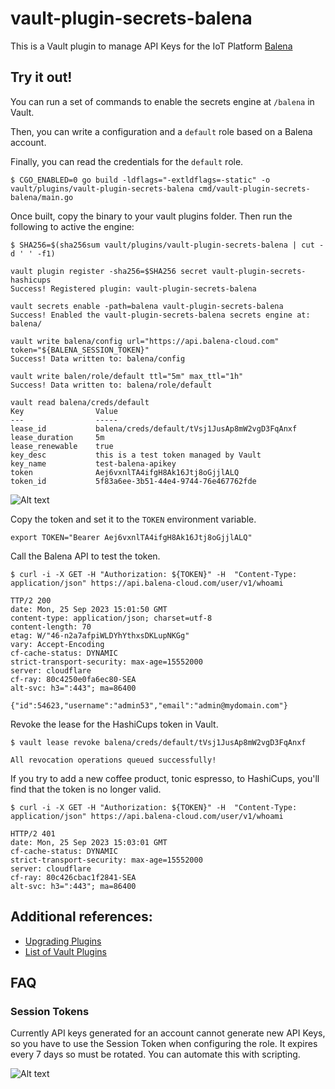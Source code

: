 # vault-plugin-secrets-balena

This is a Vault plugin to manage API Keys for the IoT Platform [Balena](https://www.balena.io/)

## Try it out!

You can run a set of commands to enable the secrets engine at `/balena` in
Vault.

Then, you can write a configuration and a `default` role based on a Balena account.

Finally, you can read the credentials for the `default` role.

```shell
$ CGO_ENABLED=0 go build -ldflags="-extldflags=-static" -o vault/plugins/vault-plugin-secrets-balena cmd/vault-plugin-secrets-balena/main.go
```

Once built, copy the binary to your vault plugins folder. Then run the following to active the engine:

```shell
$ SHA256=$(sha256sum vault/plugins/vault-plugin-secrets-balena | cut -d ' ' -f1)

vault plugin register -sha256=$SHA256 secret vault-plugin-secrets-hashicups
Success! Registered plugin: vault-plugin-secrets-balena

vault secrets enable -path=balena vault-plugin-secrets-balena
Success! Enabled the vault-plugin-secrets-balena secrets engine at: balena/

vault write balena/config url="https://api.balena-cloud.com" token="${BALENA_SESSION_TOKEN}"
Success! Data written to: balena/config

vault write balen/role/default ttl="5m" max_ttl="1h"
Success! Data written to: balena/role/default

vault read balena/creds/default
Key                Value
---                -----
lease_id           balena/creds/default/tVsj1JusAp8mW2vgD3FqAnxf
lease_duration     5m
lease_renewable    true
key_desc           this is a test token managed by Vault
key_name           test-balena-apikey
token              Aej6vxnlTA4ifgH8Ak16Jtj8oGjjlALQ
token_id           5f83a6ee-3b51-44e4-9744-76e467762fde
```

![Alt text](image.png)

Copy the token and set it to the `TOKEN` environment variable.

```shell
export TOKEN="Bearer Aej6vxnlTA4ifgH8Ak16Jtj8oGjjlALQ"
```

Call the Balena API to test the token.

```shell
$ curl -i -X GET -H "Authorization: ${TOKEN}" -H  "Content-Type: application/json" https://api.balena-cloud.com/user/v1/whoami

TTP/2 200 
date: Mon, 25 Sep 2023 15:01:50 GMT
content-type: application/json; charset=utf-8
content-length: 70
etag: W/"46-n2a7afpiWLDYhYthxsDKLupNKGg"
vary: Accept-Encoding
cf-cache-status: DYNAMIC
strict-transport-security: max-age=15552000
server: cloudflare
cf-ray: 80c4250e0fa6ec80-SEA
alt-svc: h3=":443"; ma=86400

{"id":54623,"username":"admin53","email":"admin@mydomain.com"}
```

Revoke the lease for the HashiCups token in Vault.

```shell
$ vault lease revoke balena/creds/default/tVsj1JusAp8mW2vgD3FqAnxf

All revocation operations queued successfully!
```

If you try to add a new coffee product, tonic espresso, to HashiCups, you'll find that the token is no longer valid.

```shell
$ curl -i -X GET -H "Authorization: ${TOKEN}" -H  "Content-Type: application/json" https://api.balena-cloud.com/user/v1/whoami

HTTP/2 401 
date: Mon, 25 Sep 2023 15:03:01 GMT
cf-cache-status: DYNAMIC
strict-transport-security: max-age=15552000
server: cloudflare
cf-ray: 80c426cbac1f2841-SEA
alt-svc: h3=":443"; ma=86400

```

## Additional references:

- [Upgrading Plugins](https://www.vaultproject.io/docs/upgrading/plugins)
- [List of Vault Plugins](https://www.vaultproject.io/docs/plugin-portal)

## FAQ

### Session Tokens

Currently API keys generated for an account cannot generate new API Keys, so you have to use the Session Token when configuring the role. It expires every 7 days so must be rotated. You can automate this with scripting.

![Alt text](image-1.png)